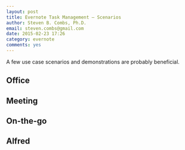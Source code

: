 ```yaml
---
layout: post
title: Evernote Task Management – Scenarios
author: Steven B. Combs, Ph.D.
email: steven.combs@gmail.com
date: 2015-02-23 17:26
category: evernote
comments: yes
---
```


A few use case scenarios and demonstrations are probably beneficial.

## Office

## Meeting

## On-the-go

## Alfred